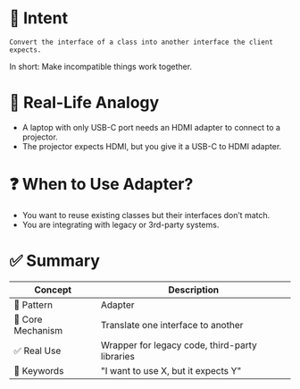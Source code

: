 
# 🎯 Intent

    Convert the interface of a class into another interface the client expects.

In short: Make incompatible things work together.


# 🧠 Real-Life Analogy

* A laptop with only USB-C port needs an HDMI adapter to connect to a projector.
* The projector expects HDMI, but you give it a USB-C to HDMI adapter.


# ❓ When to Use Adapter?

* You want to reuse existing classes but their interfaces don’t match.
* You are integrating with legacy or 3rd-party systems.


# ✅ Summary

| Concept           | Description                                    |
| ----------------- | ---------------------------------------------- |
| 🎯 Pattern        | Adapter                                        |
| 🔧 Core Mechanism | Translate one interface to another             |
| ✅ Real Use        | Wrapper for legacy code, third-party libraries |
| 💬 Keywords       | "I want to use X, but it expects Y"            |



